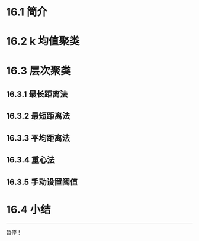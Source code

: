 <!-- code_chunk_output -->

# 16.1 简介

# 16.2 k 均值聚类

# 16.3 层次聚类

## 16.3.1 最长距离法

## 16.3.2 最短距离法

## 16.3.3 平均距离法

## 16.3.4 重心法

## 16.3.5 手动设置阈值

# 16.4 小结

---

暂停！
